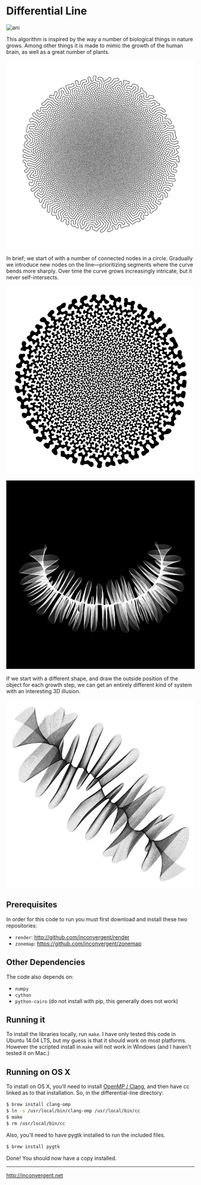 Differential Line
=============

![ani](/img/ani.gif?raw=true "animation")

This algorithm is inspired by the way a number of biological things in nature
grows. Among other things it is made to mimic the growth of the human brain, as
well as a great number of plants.

![img](/img/img.jpg?raw=true "image")

In brief; we start of with a number of connected nodes in a circle. Gradually
we introduce new nodes on the line—prioritizing segments where the curve bends
more sharply.  Over time the curve grows increasingly intricate, but it never
self-intersects.

![img](/img/img1.jpg?raw=true "image")

![img](/img/img2.jpg?raw=true "image")

If we start with a different shape, and draw the outside position of the object
for each growth step, we can get an entirely different kind of system with an
interesting 3D illusion.

![img](/img/img3.jpg?raw=true "image")

## Prerequisites

In order for this code to run you must first download and install these two
repositories:

*    `render`: http://github.com/inconvergent/render
*    `zonemap`: https://github.com/inconvergent/zonemap

## Other Dependencies

The code also depends on:

*    `numpy`
*    `cython`
*    `python-cairo` (do not install with pip, this generally does not work)

## Running it

To install the libraries locally, run `make`. I have only tested this code in
Ubuntu 14.04 LTS, but my guess is that it should work on most platforms.
However the scripted install in `make` will not work in Windows (and I haven't
tested it on Mac.)

## Running on OS X

To install on OS X, you'll need to install [OpenMP / Clang](https://clang-omp.github.io/), and then have cc linked
as to that installation. So, in the differential-line directory:

```bash
$ brew install clang-omp
$ ln -s /usr/local/bin/clang-omp /usr/local/bin/cc
$ make
$ rm /usr/local/bin/cc
```

Also, you'll need to have pygtk installed to run the included files.

```bash
$ brew install pygtk
```

Done! You should now have a copy installed.

-----------
http://inconvergent.net

